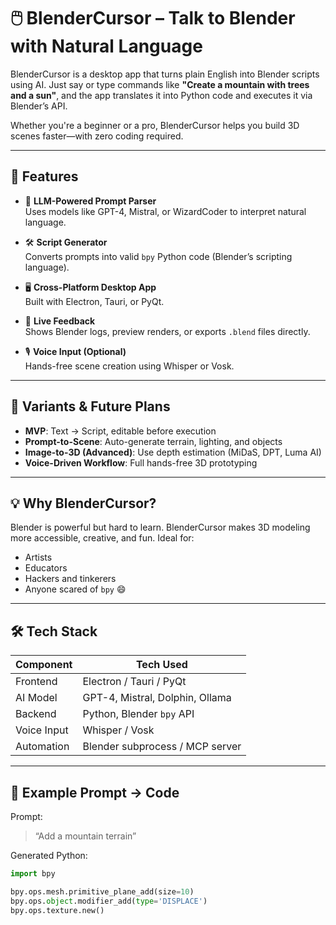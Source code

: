 # 🖱️ BlenderCursor – Talk to Blender with Natural Language

BlenderCursor is a desktop app that turns plain English into Blender scripts using AI. Just say or type commands like **"Create a mountain with trees and a sun"**, and the app translates it into Python code and executes it via Blender’s API.

Whether you're a beginner or a pro, BlenderCursor helps you build 3D scenes faster—with zero coding required.

---

## 🚀 Features

- 🧠 **LLM-Powered Prompt Parser**  
  Uses models like GPT-4, Mistral, or WizardCoder to interpret natural language.

- 🛠 **Script Generator**  
  Converts prompts into valid `bpy` Python code (Blender’s scripting language).

- 🖥️ **Cross-Platform Desktop App**  
  Built with Electron, Tauri, or PyQt.

- 🔁 **Live Feedback**  
  Shows Blender logs, preview renders, or exports `.blend` files directly.

- 🎙️ **Voice Input (Optional)**  
  Hands-free scene creation using Whisper or Vosk.

---

## 🧪 Variants & Future Plans

- **MVP**: Text → Script, editable before execution  
- **Prompt-to-Scene**: Auto-generate terrain, lighting, and objects  
- **Image-to-3D (Advanced)**: Use depth estimation (MiDaS, DPT, Luma AI)  
- **Voice-Driven Workflow**: Full hands-free 3D prototyping

---

## 💡 Why BlenderCursor?

Blender is powerful but hard to learn. BlenderCursor makes 3D modeling more accessible, creative, and fun. Ideal for:
- Artists
- Educators
- Hackers and tinkerers
- Anyone scared of `bpy` 😄

---

## 🛠 Tech Stack

| Component      | Tech Used                          |
|----------------|------------------------------------|
| Frontend       | Electron / Tauri / PyQt            |
| AI Model       | GPT-4, Mistral, Dolphin, Ollama     |
| Backend        | Python, Blender `bpy` API          |
| Voice Input    | Whisper / Vosk                     |
| Automation     | Blender subprocess / MCP server    |

---

## 🧩 Example Prompt → Code

Prompt:
> “Add a mountain terrain”

Generated Python:
```python
import bpy

bpy.ops.mesh.primitive_plane_add(size=10)
bpy.ops.object.modifier_add(type='DISPLACE')
bpy.ops.texture.new()
